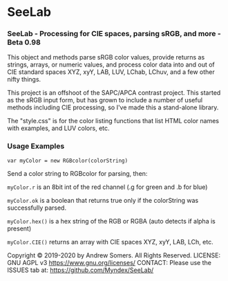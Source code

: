 # SeeLab

### SeeLab - Processing for CIE spaces, parsing sRGB, and more - Beta 0.98

This object and methods parse sRGB color values, provide returns as strings, arrays, or numeric values, and process color data into and out of CIE standard spaces XYZ, xyY, LAB, LUV, LChab, LChuv, and a few other nifty things.

This project is an offshoot of the SAPC/APCA contrast project. This started as the sRGB input form, but has grown to include a number of useful methods including CIE processing, so I've made this a stand-alone library.

The "style.css" is for the color listing functions that list HTML color names with examples, and LUV colors, etc.

### Usage Examples

    var myColor = new RGBcolor(colorString)

Send a color string to RGBcolor for parsing, then:

`myColor.r` is an 8bit int of the red channel (.g for green and .b for blue)

`myColor.ok` is a boolean that returns true only if the colorString was successfully parsed.

`myColor.hex()` is a hex string of the RGB or RGBA (auto detects if alpha is present)

`myColor.CIE()` returns an array with CIE spaces XYZ, xyY, LAB, LCh, etc.


Copyright © 2019-2020 by Andrew Somers. All Rights Reserved.
LICENSE: GNU AGPL v3  https://www.gnu.org/licenses/
CONTACT: Please use the ISSUES tab at: https://github.com/Myndex/SeeLab/
